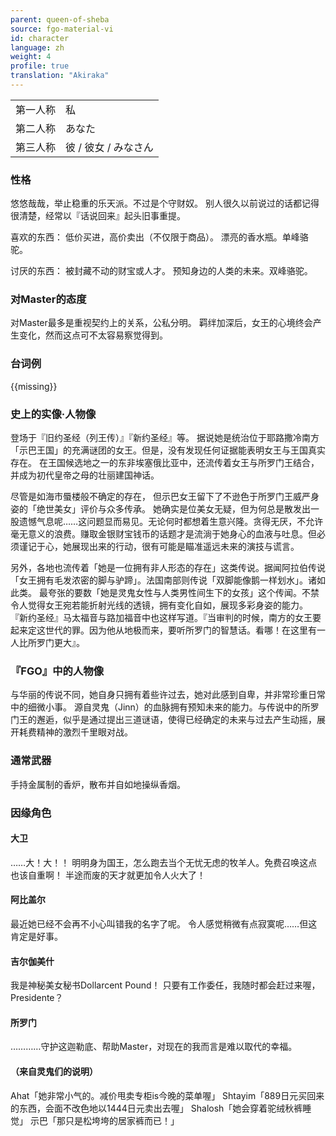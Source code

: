 ```yaml
---
parent: queen-of-sheba
source: fgo-material-vi
id: character
language: zh
weight: 4
profile: true
translation: "Akiraka"
---
```


<table>
  <tr><td>第一人称</td><td>私</td></tr>
  <tr><td>第二人称</td><td>あなた</td></tr>
  <tr><td>第三人称</td><td>彼 / 彼女 / みなさん</td></tr>
</table>

### 性格

悠悠哉哉，举止稳重的乐天派。不过是个守财奴。
别人很久以前说过的话都记得很清楚，经常以『话说回来』起头旧事重提。

喜欢的东西：
  低价买进，高价卖出（不仅限于商品）。
  漂亮的香水瓶。单峰骆驼。

讨厌的东西：
  被封藏不动的财宝或人才。
  预知身边的人类的未来。双峰骆驼。

### 对Master的态度

对Master最多是重视契约上的关系，公私分明。
羁绊加深后，女王的心境终会产生变化，然而这点可不太容易察觉得到。

### 台词例

{{missing}}

### 史上的实像·人物像

登场于『旧约圣经（列王传）』『新约圣经』等。
据说她是统治位于耶路撒冷南方「示巴王国」的充满谜团的女王。但是，没有发现任何证据能表明女王与王国真实存在。
在王国候选地之一的东非埃塞俄比亚中，还流传着女王与所罗门王结合，并成为初代皇帝之母的壮丽建国神话。

尽管是如海市蜃楼般不确定的存在， 但示巴女王留下了不逊色于所罗门王威严身姿的「绝世美女」评价与众多传承。
她确实是位美女无疑，但为何总是散发出一股遗憾气息呢……这问题显而易见。无论何时都想着生意兴隆。贪得无厌，不允许毫无意义的浪费。赚取金银财宝钱币的话题才是流淌于她身心的血液与吐息。但必须谨记于心，她展现出来的行动，很有可能是瞄准遥远未来的演技与谎言。

另外，各地也流传着「她是一位拥有非人形态的存在」这类传说。据闻阿拉伯传说「女王拥有毛发浓密的脚与驴蹄」。法国南部则传说「双脚能像鹅一样划水」。诸如此类。
最夸张的要数「她是灵鬼女性与人类男性间生下的女孩」这个传闻。不禁令人觉得女王宛若能折射光线的透镜，拥有变化自如，展现多彩身姿的能力。
『新约圣经』马太福音与路加福音中也这样写道。『当审判的时候，南方的女王要起来定这世代的罪。因为他从地极而来，要听所罗门的智慧话。看哪！在这里有一人比所罗门更大』。

### 『FGO』中的人物像

与华丽的传说不同，她自身只拥有着些许过去，她对此感到自卑，并非常珍重日常中的细微小事。
源自灵鬼（Jinn）的血脉拥有预知未来的能力。与传说中的所罗门王的邂逅，似乎是通过提出三道谜语，使得已经确定的未来与过去产生动摇，展开耗费精神的激烈千里眼对战。

### 通常武器

手持金属制的香炉，散布并自如地操纵香烟。

### 因缘角色

#### 大卫

……大！大！！
明明身为国王，怎么跑去当个无忧无虑的牧羊人。免费召唤这点也该自重啊！
半途而废的天才就更加令人火大了！

#### 阿比盖尔

最近她已经不会再不小心叫错我的名字了呢。
令人感觉稍微有点寂寞呢……但这肯定是好事。

#### 吉尔伽美什

我是神秘美女秘书Dollarcent Pound！
只要有工作委任，我随时都会赶过来喔，Presidente？

#### 所罗门

…………守护这迦勒底、帮助Master，对现在的我而言是难以取代的幸福。

#### （来自灵鬼们的说明）

Ahat「她非常小气的。减价甩卖专柜is今晚的菜单喔」
Shtayim「889日元买回来的东西，会面不改色地以1444日元卖出去喔」
Shalosh「她会穿着驼绒秋裤睡觉」
示巴「那只是松垮垮的居家裤而已！」
